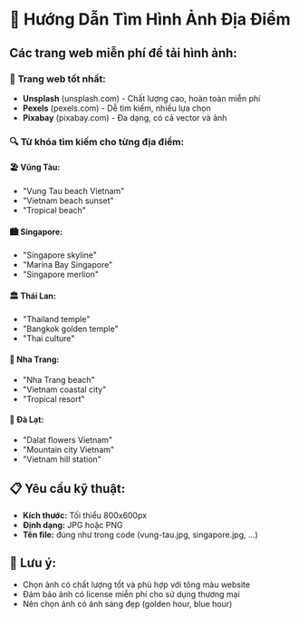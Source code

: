 # 📍 Hướng Dẫn Tìm Hình Ảnh Địa Điểm

## Các trang web miễn phí để tải hình ảnh:

### 🌟 **Trang web tốt nhất:**
- **Unsplash** (unsplash.com) - Chất lượng cao, hoàn toàn miễn phí
- **Pexels** (pexels.com) - Dễ tìm kiếm, nhiều lựa chọn
- **Pixabay** (pixabay.com) - Đa dạng, có cả vector và ảnh

### 🔍 **Từ khóa tìm kiếm cho từng địa điểm:**

#### 🏖️ **Vũng Tàu:**
- "Vung Tau beach Vietnam"
- "Vietnam beach sunset"
- "Tropical beach"

#### 🏙️ **Singapore:**
- "Singapore skyline"
- "Marina Bay Singapore"
- "Singapore merlion"

#### 🏛️ **Thái Lan:**
- "Thailand temple"
- "Bangkok golden temple"
- "Thai culture"

#### 🌊 **Nha Trang:**
- "Nha Trang beach"
- "Vietnam coastal city"
- "Tropical resort"

#### 🌸 **Đà Lạt:**
- "Dalat flowers Vietnam"
- "Mountain city Vietnam"
- "Vietnam hill station"

## 📋 **Yêu cầu kỹ thuật:**
- **Kích thước:** Tối thiểu 800x600px
- **Định dạng:** JPG hoặc PNG
- **Tên file:** đúng như trong code (vung-tau.jpg, singapore.jpg, ...)

## 🎯 **Lưu ý:**
- Chọn ảnh có chất lượng tốt và phù hợp với tông màu website
- Đảm bảo ảnh có license miễn phí cho sử dụng thương mại
- Nên chọn ảnh có ánh sáng đẹp (golden hour, blue hour) 